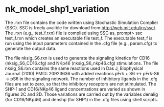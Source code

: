 # nk_model_shp1_variation
The .rxn file contains the code written using Stochastic Simulation Complier (SSC). SSC is freely availble for download from 
http://web.mit.edu/irc/ssc/. The .rxn (e.g., test_f.rxn) file is complied using SSC as, 
prompt> ssc test_f.rxn <enter> 
which creates an executable file test_f. The executable test_f is run using the input parameters contained in the .cfg file (e.g., param.cfg) 
to generate the output data. 

The file nksig_S6.rxn is used to generate the signaling kinetics for CD16 (nksig_S6_CD16.cfg) and NKp46 (nksig_S6_nkp46.cfg) stimulations. The file nksig_S6.rxn 
contains the same reactions used in Das J, Biophysical Journal (2010) PMID: 20923636 with added reactions pErk + S6 <-> pErk-S6 -> pS6 in the signaling network. The number of inhibitory ligands in the .cfg files are set to zero, so that the inhibitory receptors are not stimulated.  The SHP-1 and CD16/NKp46 ligand concentrations are varied as shown in figures 2C and 2D. Those variations are carried out by the variables denalig (for CD16/NKp46) and denshp (for SHP1) in the .cfg files using shell scripts.  
